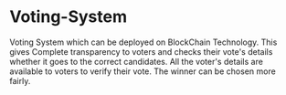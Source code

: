 # Voting-System
Voting System which can be deployed on BlockChain Technology.  This gives Complete transparency to voters and checks their vote's details whether it goes to the correct candidates. All the voter's details are available to voters to verify their vote. The winner can be chosen more fairly.
